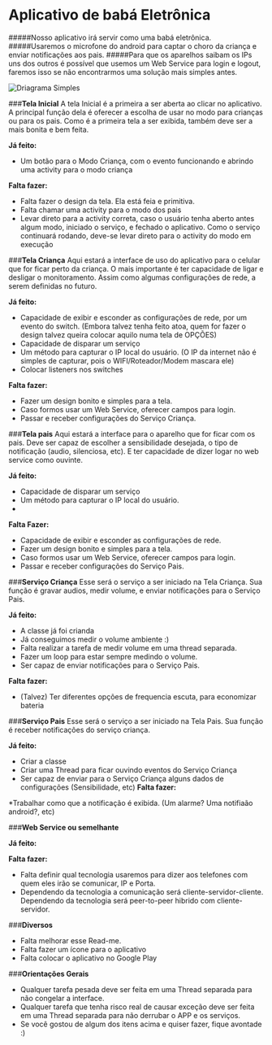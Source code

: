 ﻿**Aplicativo de babá Eletrônica**
=============
#####Nosso aplicativo irá servir como uma babá eletrônica.
#####Usaremos o microfone do android para captar o choro da criança e enviar notificações aos pais.
#####Para que os aparelhos saibam os IPs uns dos outros é possível que usemos um Web Service para login e logout, faremos isso se não encontrarmos uma solução mais simples antes.

![Driagrama Simples](http://i.imgur.com/YXTYCKF.png)

###**Tela Inicial**
A tela Inicial  é a primeira a ser aberta ao clicar no aplicativo.
A principal função dela é oferecer a escolha de usar no modo para crianças ou para os pais.
Como é a primeira tela a ser exibida, também deve ser a mais bonita e bem feita.

**Já feito:**

* Um botão para o Modo Criança, com o evento funcionando e abrindo uma activity para o modo criança

**Falta fazer:**

* Falta fazer o design da tela. Ela está feia e primitiva. 
* Falta chamar uma activity para o modo dos pais
* Levar direto para a activity correta, caso o usuário tenha aberto antes algum modo, iniciado o serviço, e fechado o aplicativo. Como o serviço continuará rodando, deve-se levar direto para o activity do modo em execução

###**Tela Criança**
Aqui estará a interface de uso do aplicativo para o celular que for ficar perto da criança. O mais importante é ter capacidade de ligar e desligar o monitoramento. Assim como algumas configurações de rede, a serem definidas no futuro.

**Já feito:**

* Capacidade de exibir e esconder as configurações de rede, por um evento do switch. (Embora talvez tenha feito atoa, quem for fazer o design talvez queira colocar aquilo numa tela de OPÇÕES)
* Capacidade de disparar um serviço
* Um método para capturar o IP local do usuário. (O IP da internet não é simples de capturar, pois o WIFI/Roteador/Modem mascara ele)
* Colocar listeners nos switches

**Falta fazer:**

* Fazer um design bonito e simples para a tela.
* Caso formos usar um Web Service, oferecer campos para login.
* Passar e receber configurações do Serviço Criança.

###**Tela pais**
Aqui estará a interface para o aparelho que for ficar com os pais. Deve ser capaz de escolher a sensibilidade desejada, o tipo de notificação (audio, silenciosa, etc). E ter capacidade de dizer logar no web service como ouvinte.

**Já feito:**

* Capacidade de disparar um serviço
* Um método para capturar o IP local do usuário.
* 
**Falta Fazer:**

* Capacidade de exibir e esconder as configurações de rede.
* Fazer um design bonito e simples para a tela.
* Caso formos usar um Web Service, oferecer campos para login.
* Passar e receber configurações do Serviço Pais.

###**Serviço Criança**
Esse será o serviço a ser iniciado na Tela Criança. Sua função é gravar audios, medir volume, e enviar notificações para o Serviço Pais.

**Já feito:**

* A classe já foi crianda
* Já conseguimos medir o volume ambiente :)
* Falta realizar a tarefa de medir volume em uma thread separada.
* Fazer um loop para estar sempre medindo o volume.
* Ser capaz de enviar notificações para o Serviço Pais.

**Falta fazer:**

* (Talvez) Ter diferentes opções de frequencia escuta, para economizar bateria

###**Serviço Pais**
Esse será o serviço a ser iniciado na Tela Pais. Sua função é receber notificações do serviço criança.

**Já feito:**
* Criar a classe
* Criar uma Thread para ficar ouvindo eventos do Serviço Criança
* Ser capaz de enviar para o Serviço Criança alguns dados de configurações (Sensibilidade, etc)
**Falta fazer:**

*Trabalhar como que a notificação é exibida. (Um alarme? Uma notifiaão android?, etc)


###**Web Service ou semelhante**

**Já feito:**

**Falta fazer:**

* Falta definir qual tecnologia usaremos para dizer aos telefones com quem eles irão se comunicar, IP e Porta.
* Dependendo da tecnologia a comunicação será cliente-servidor-cliente. Dependendo da tecnologia será peer-to-peer hibrido com cliente-servidor.

###**Diversos**

* Falta melhorar esse Read-me.
* Falta fazer um ícone para o aplicativo
* Falta colocar o aplicativo no Google Play

###**Orientações Gerais**
* Qualquer tarefa pesada deve ser feita em uma Thread separada para não congelar a interface.
* Qualquer tarefa que tenha risco real de causar exceção deve ser feita em uma Thread separada para não derrubar o APP e os serviços.
* Se você gostou de algum dos itens acima e quiser fazer, fique avontade :)
